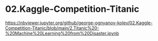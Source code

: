 # 02.Kaggle-Competition-Titanic
 
 https://nbviewer.jupyter.org/github/george-ognyanov-kolev/02.Kaggle-Competition-Titanic/blob/main/2.Titanic%20-%20Machine%20Learning%20from%20Disaster.ipynb 
